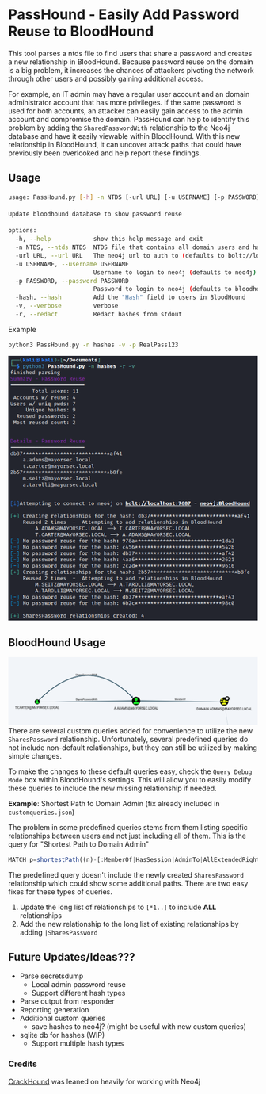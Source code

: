 # PassHound - Easily Add Password Reuse to BloodHound

This tool parses a ntds file to find users that share a password and creates a new relationship in BloodHound. Because password reuse on the domain is a big problem, it increases the chances of attackers pivoting the network through other users and possibly gaining additional access.

For example, an IT admin may have a regular user account and an domain administrator account that has more privileges. If the same password is used for both accounts, an attacker can easily gain access to the admin account and compromise the domain. PassHound can help to identify this problem by adding the `SharedPasswordWith` relationship to the Neo4j database and have it easily viewable within BloodHound. With this new relationship in BloodHound, it can uncover attack paths that could have previously been overlooked and help report these findings.


## Usage

```bash
usage: PassHound.py [-h] -n NTDS [-url URL] [-u USERNAME] [-p PASSWORD] [-bh] [-hash] [-v] [-r]

Update bloodhound database to show password reuse

options:
  -h, --help        	show this help message and exit
  -n NTDS, --ntds NTDS  NTDS file that contains all domain users and hashes. Supports the standard format - DOMAIN.COM\USER:NTHASH
  -url URL, --url URL   The neo4j url to auth to (defaults to bolt://localhost:7687)
  -u USERNAME, --username USERNAME
                    	Username to login to neo4j (defaults to neo4j)
  -p PASSWORD, --password PASSWORD
                    	Password to login to neo4j (defaults to bloodhound)
  -hash, --hash     	Add the "Hash" field to users in BloodHound
  -v, --verbose     	verbose
  -r, --redact      	Redact hashes from stdout
```

Example
```bash
python3 PassHound.py -n hashes -v -p RealPass123
```
![Example](img/samepass.png)


## BloodHound Usage
![Example](img/bh-path.png)
There are several custom queries added for convenience to utilize the new `SharesPassword` relationship. Unfortunately, several predefined queries do not include non-default relationships, but they can still be utilized by making simple changes.

 To make the changes to these default queries easy, check the `Query Debug Mode` box within BloodHound's settings. This will allow you to easily modify these queries to include the new missing relationship if needed.

**Example**: Shortest Path to Domain Admin (fix already included in `customqueries.json`)

The problem in some predefined queries stems from them listing specific relationships between users and not just including all of them. This is the query for "Shortest Path to Domain Admin"
```js
MATCH p=shortestPath((n)-[:MemberOf|HasSession|AdminTo|AllExtendedRights|AddMember|ForceChangePassword|GenericAll|GenericWrite|Owns|WriteDacl|WriteOwner|CanRDP|ExecuteDCOM|AllowedToDelegate|ReadLAPSPassword|Contains|GPLink|AddAllowedToAct|AllowedToAct|WriteAccountRestrictions|SQLAdmin|ReadGMSAPassword|HasSIDHistory|CanPSRemote|SyncLAPSPassword|AZAddMembers|AZAddSecret|AZAvereContributor|AZContains|AZContributor|AZExecuteCommand|AZGetCertificates|AZGetKeys|AZGetSecrets|AZGlobalAdmin|AZGrant|AZGrantSelf|AZHasRole|AZMemberOf|AZOwner|AZOwns|AZPrivilegedRoleAdmin|AZResetPassword|AZUserAccessAdministrator|AZAppAdmin|AZCloudAppAdmin|AZRunsAs|AZKeyVaultContributor|AZVMAdminLogin|AddSelf|WriteSPN|AddKeyCredentialLink*1..]->(m:Group {name:"DOMAIN ADMINS@EXAMPLE.LOCAL"})) WHERE NOT n=m RETURN p
```

The predefined query doesn't include the newly created `SharesPassword` relationship which could show some additional paths. There are two easy fixes for these types of queries.
1. Update the long list of relationships to `[*1..]` to include **ALL** relationships
2. Add the new relationship to the long list of existing relationships by adding `|SharesPassword`



## Future Updates/Ideas???
- Parse secretsdump
  - Local admin password reuse
  - Support different hash types
- Parse output from responder
- Reporting generation
- Additional custom queries
  - save hashes to neo4j? (might be useful with new custom queries)
- sqlite db for hashes (WIP)
  - Support multiple hash types


### Credits
[CrackHound](https://github.com/trustedsec/CrackHound) was leaned on heavily for working with Neo4j
